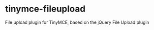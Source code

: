 tinymce-fileupload
==================

File upload plugin for TinyMCE, based on the jQuery File Upload plugin
